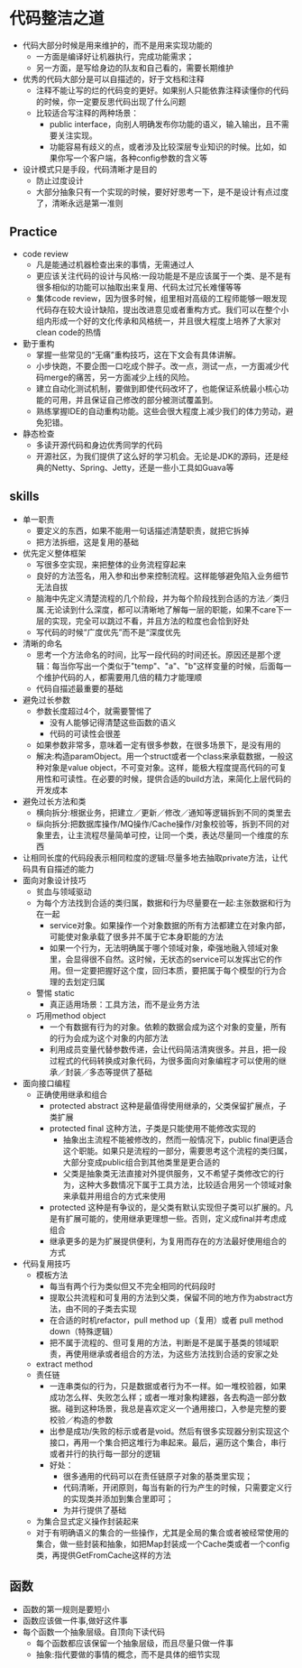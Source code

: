 # 代码整洁之道

* 代码大部分时候是用来维护的，而不是用来实现功能的
    - 一方面是编译好让机器执行，完成功能需求；
    - 另一方面，是写给身边的队友和自己看的，需要长期维护
* 优秀的代码大部分是可以自描述的，好于文档和注释
    - 注释不能让写的烂的代码变的更好。如果别人只能依靠注释读懂你的代码的时候，你一定要反思代码出现了什么问题
    - 比较适合写注释的两种场景：
        + public interface，向别人明确发布你功能的语义，输入输出，且不需要关注实现。
        + 功能容易有歧义的点，或者涉及比较深层专业知识的时候。比如，如果你写一个客户端，各种config参数的含义等
* 设计模式只是手段，代码清晰才是目的
    - 防止过度设计
    - 大部分抽象只有一个实现的时候，要好好思考一下，是不是设计有点过度了，清晰永远是第一准则

## Practice

* code review
    - 凡是能通过机器检查出来的事情，无需通过人
    - 更应该关注代码的设计与风格:一段功能是不是应该属于一个类、是不是有很多相似的功能可以抽取出来复用、代码太过冗长难懂等等
    - 集体code review，因为很多时候，组里相对高级的工程师能够一眼发现代码存在较大设计缺陷，提出改进意见或者重构方式。我们可以在整个小组内形成一个好的文化传承和风格统一，并且很大程度上培养了大家对clean code的热情
* 勤于重构
    - 掌握一些常见的“无痛”重构技巧，这在下文会有具体讲解。
    - 小步快跑，不要企图一口吃成个胖子。改一点，测试一点，一方面减少代码merge的痛苦，另一方面减少上线的风险。
    - 建立自动化测试机制，要做到即使代码改坏了，也能保证系统最小核心功能的可用，并且保证自己修改的部分被测试覆盖到。
    - 熟练掌握IDE的自动重构功能。这些会很大程度上减少我们的体力劳动，避免犯错。
* 静态检查
    - 多读开源代码和身边优秀同学的代码
    - 开源社区，为我们提供了这么好的学习机会。无论是JDK的源码，还是经典的Netty、Spring、Jetty，还是一些小工具如Guava等

## skills

* 单一职责
    - 要定义的东西，如果不能用一句话描述清楚职责，就把它拆掉
    - 把方法拆细，这是复用的基础
* 优先定义整体框架
    - 写很多空实现，来把整体的业务流程穿起来
    - 良好的方法签名，用入参和出参来控制流程。这样能够避免陷入业务细节无法自拔
    - 脑海中先定义清楚流程的几个阶段，并为每个阶段找到合适的方法／类归属.无论读到什么深度，都可以清晰地了解每一层的职能，如果不care下一层的实现，完全可以跳过不看，并且方法的粒度也会恰到好处
    - 写代码的时候“广度优先”而不是“深度优先
* 清晰的命名
    - 思考一个方法命名的时间，比写一段代码的时间还长。原因还是那个逻辑：每当你写出一个类似于"temp"、"a"、"b"这样变量的时候，后面每一个维护代码的人，都需要用几倍的精力才能理顺
    - 代码自描述最重要的基础
* 避免过长参数
    - 参数长度超过4个，就需要警惕了
        + 没有人能够记得清楚这些函数的语义
        + 代码的可读性会很差
    - 如果参数非常多，意味着一定有很多参数，在很多场景下，是没有用的
    - 解决:构造paramObject。用一个struct或者一个class来承载数据，一般这种对象是value object，不可变对象。这样，能极大程度提高代码的可复用性和可读性。在必要的时候，提供合适的build方法，来简化上层代码的开发成本
* 避免过长方法和类
    - 横向拆分:根据业务，把建立／更新／修改／通知等逻辑拆到不同的类里去
    - 纵向拆分:把数据库操作/MQ操作/Cache操作/对象校验等，拆到不同的对象里去，让主流程尽量简单可控，让同一个类，表达尽量同一个维度的东西
* 让相同长度的代码段表示相同粒度的逻辑:尽量多地去抽取private方法，让代码具有自描述的能力
* 面向对象设计技巧
    - 贫血与领域驱动
    - 为每个方法找到合适的类归属，数据和行为尽量要在一起:主张数据和行为在一起
        + service对象。如果操作一个对象数据的所有方法都建立在对象内部，可能使对象承载了很多并不属于它本身职能的方法
        + 如果一个行为，无法明确属于哪个领域对象，牵强地融入领域对象里，会显得很不自然。这时候，无状态的service可以发挥出它的作用。但一定要把握好这个度，回归本质，要把属于每个模型的行为合理的去划定归属
    - 警惕 static
        + 真正适用场景：工具方法，而不是业务方法
    - 巧用method object
        + 一个有数据有行为的对象。依赖的数据会成为这个对象的变量，所有的行为会成为这个对象的内部方法
        + 利用成员变量代替参数传递，会让代码简洁清爽很多。并且，把一段过程式的代码转换成对象代码，为很多面向对象编程才可以使用的继承／封装／多态等提供了基础
* 面向接口编程
    - 正确使用继承和组合
        + protected abstract 这种是最值得使用继承的，父类保留扩展点，子类扩展
        + protected final 这种方法，子类是只能使用不能修改实现的
            * 抽象出主流程不能被修改的，然而一般情况下，public final更适合这个职能。如果只是流程的一部分，需要思考这个流程的类归属，大部分变成public组合到其他类里是更合适的
            * 父类是抽象类无法直接对外提供服务，又不希望子类修改它的行为，这种大多数情况下属于工具方法，比较适合用另一个领域对象来承载并用组合的方式来使用
        + protected 这种是有争议的，是父类有默认实现但子类可以扩展的。凡是有扩展可能的，使用继承更理想一些。否则，定义成final并考虑成组合
        + 继承更多的是为扩展提供便利，为复用而存在的方法最好使用组合的方式
* 代码复用技巧
    - 模板方法
        + 每当有两个行为类似但又不完全相同的代码段时
        + 提取公共流程和可复用的方法到父类，保留不同的地方作为abstract方法，由不同的子类去实现
        + 在合适的时机refactor，pull method up（复用）或者 pull method down（特殊逻辑）
        + 把不属于流程的、但可复用的方法，判断是不是属于基类的领域职责，再使用继承或者组合的方法，为这些方法找到合适的安家之处
    - extract method
    - 责任链
        + 一连串类似的行为，只是数据或者行为不一样。如一堆校验器，如果成功怎么样、失败怎么样；或者一堆对象构建器，各去构造一部分数据。碰到这种场景，我总是喜欢定义一个通用接口，入参是完整的要校验／构造的参数
        + 出参是成功/失败的标示或者是void。然后有很多实现器分别实现这个接口，再用一个集合把这堆行为串起来。最后，遍历这个集合，串行或者并行的执行每一部分的逻辑
        + 好处：
            * 很多通用的代码可以在责任链原子对象的基类里实现；
            * 代码清晰，开闭原则，每当有新的行为产生的时候，只需要定义行的实现类并添加到集合里即可；
            * 为并行提供了基础
    - 为集合显式定义操作封装起来
    - 对于有明确语义的集合的一些操作，尤其是全局的集合或者被经常使用的集合，做一些封装和抽象，如把Map封装成一个Cache类或者一个config类，再提供GetFromCache这样的方法

## 函数

* 函数的第一规则是要短小
* 函数应该做一件事,做好这件事
* 每个函数一个抽象层级。自顶向下读代码
  - 每个函数都应该保留一个抽象层级，而且尽量只做一件事
  - 抽象:指代要做的事情的概念，而不是具体的细节实现

